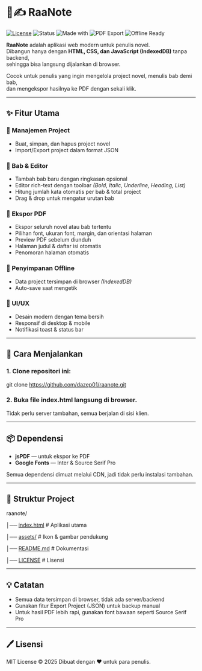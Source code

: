 # 📖✍️ RaaNote

[![License](https://img.shields.io/badge/License-MIT-blue.svg)](LICENSE)
![Status](https://img.shields.io/badge/status-active-success.svg)
![Made with](https://img.shields.io/badge/Made%20with-HTML%2FCSS%2FJS-orange.svg)
![PDF Export](https://img.shields.io/badge/Export-PDF-red.svg)
![Offline Ready](https://img.shields.io/badge/Offline-Yes-brightgreen.svg)

**RaaNote** adalah aplikasi web modern untuk penulis novel.  
Dibangun hanya dengan **HTML, CSS, dan JavaScript (IndexedDB)** tanpa backend,  
sehingga bisa langsung dijalankan di browser.  

Cocok untuk penulis yang ingin mengelola project novel, menulis bab demi bab,  
dan mengekspor hasilnya ke PDF dengan sekali klik.


---

## ✨ Fitur Utama

### 📂 Manajemen Project
- Buat, simpan, dan hapus project novel  
- Import/Export project dalam format JSON  

### 📑 Bab & Editor
- Tambah bab baru dengan ringkasan opsional  
- Editor rich-text dengan toolbar *(Bold, Italic, Underline, Heading, List)*  
- Hitung jumlah kata otomatis per bab & total project  
- Drag & drop untuk mengatur urutan bab  

### 📄 Ekspor PDF
- Ekspor seluruh novel atau bab tertentu  
- Pilihan font, ukuran font, margin, dan orientasi halaman  
- Preview PDF sebelum diunduh  
- Halaman judul & daftar isi otomatis  
- Penomoran halaman otomatis  

### 💾 Penyimpanan Offline
- Data project tersimpan di browser *(IndexedDB)*  
- Auto-save saat mengetik  

### 🎨 UI/UX
- Desain modern dengan tema bersih  
- Responsif di desktop & mobile  
- Notifikasi toast & status bar  


---

## 🚀 Cara Menjalankan

### 1. Clone repositori ini:
   git clone https://github.com/dazep01/raanote.git

### 2. Buka file index.html langsung di browser.
  Tidak perlu server tambahan, semua berjalan di sisi klien.


---

## 📦 Dependensi

- **jsPDF** — untuk ekspor ke PDF
- **Google Fonts** — Inter & Source Serif Pro

Semua dependensi dimuat melalui CDN, jadi tidak perlu instalasi tambahan.


---

## 📂 Struktur Project

raanote/

│── [index.html](./index.html)       # Aplikasi utama

│── [assets/](./assets)              # Ikon & gambar pendukung

│── [README.md](./README.md)         # Dokumentasi

│── [LICENSE](./LICENSE)             # Lisensi


---

## 💡 Catatan

- Semua data tersimpan di browser, tidak ada server/backend
- Gunakan fitur Export Project (JSON) untuk backup manual
- Untuk hasil PDF lebih rapi, gunakan font bawaan seperti Source Serif Pro


---

## 🖊️ Lisensi

MIT License © 2025
Dibuat dengan ❤️ untuk para penulis.
